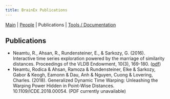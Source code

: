 ```yaml
---
title: BrainEx Publications
---
```


[Main](https://ebuntel.github.io/BrainExInfo/) | [People](https://ebuntel.github.io/BrainExInfo/people/people) | Publications | [Tools / Documentation](https://ebuntel.github.io/BrainExInfo/Tools-and-Documentation/documentation)

## Publications 

* Neamtu, R., Ahsan, R., Rundensteiner, E., & Sarkozy, G. (2016). Interactive time series exploration powered by the marriage of similarity distances. Proceedings of the VLDB Endowment, 10(3), 169-180. ([pdf](https://github.com/ebuntel/BrainExInfo/raw/master/InteractiveTimeSeriesExploration.pdf))
* Neamtu, Rodica & Ahsan, Ramoza & Rundensteiner, Elke & Sarkozy, Gabor & Keogh, Eamonn & Dau, Anh & Nguyen, Cuong & Lovering, Charles. (2018). Generalized Dynamic Time Warping: Unleashing the Warping Power Hidden in Point-Wise Distances. 10.1109/ICDE.2018.00054.  (PDF currently unavailable)
